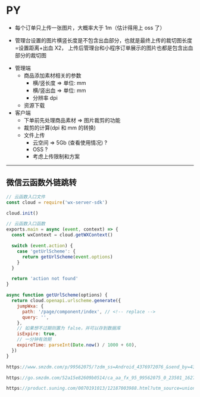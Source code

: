 # PY

- 每个订单只上传一张图片，大概率大于 1m（估计得用上 oss 了）

- 管理台设置的图片横竖长度是不包含出血部分，也就是最终上传的裁切图长度=设置距离+出血 X2，
  上传后管理台和小程序订单展示的图片也都是包含出血部分的裁切图

<!-- > 预估一下工时和工价，具体开发时长和价格你和龚如梦谈，对迭代交付时间有要求 -->

- 管理端
  - 商品添加素材相关的参数
    - 横/竖长度 => 单位: mm
    - 横/竖出血 => 单位: mm
    - 分辨率 dpi
  - 资源下载
- 客户端
  - 下单前先处理商品素材 => 图片裁剪的功能
  - 裁剪的计算(dpi 和 mm 的转换)
  - 文件上传
    - 云空间 => 5Gb (查看使用情况) ?
    - OSS ?
    - 考虑上传限制和方案

---

## 微信云函数外链跳转

```js
// 云函数入口文件
const cloud = require('wx-server-sdk')

cloud.init()

// 云函数入口函数
exports.main = async (event, context) => {
  const wxContext = cloud.getWXContext()

  switch (event.action) {
    case 'getUrlScheme': {
      return getUrlScheme(event.options)
    }
  }

  return 'action not found'
}

async function getUrlScheme(options) {
  return cloud.openapi.urlscheme.generate({
    jumpWxa: {
      path: '/page/component/index', // <!-- replace -->
      query: '',
    },
    // 如果想不过期则置为 false，并可以存到数据库
    isExpire: true,
    // 一分钟有效期
    expireTime: parseInt(Date.now() / 1000 + 60),
  })
}

https://www.smzdm.com/p/99562075/?zdm_ss=Android_4376972076_&send_by=4376972076&from=other&invite_code=zdm6v3k296inv

https://go.smzdm.com/52a15e82609b0514/ca_aa_fx_95_99562075_0_23501_1627_0

https://product.suning.com/0070191013/12187003988.html?utm_source=union&utm_medium=005003&adtype=5&utm_campaign=95525945-7cce-43a8-a3e8-4858d9455813&union_place=un
```
